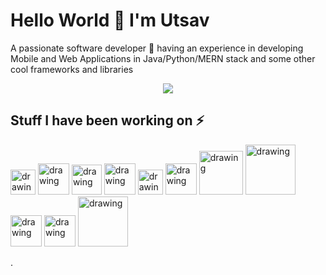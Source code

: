 # Hello World 👋 I'm Utsav
  
<p  > 
  A passionate software developer &#x1F680; having an experience in developing Mobile and Web Applications in Java/Python/MERN stack and some other cool frameworks and libraries  </p>

<p align='center'>
  <img src="https://github-readme-stats.vercel.app/api?username=Utsavjain4561&&show_icons=true&title_color=ffffff&icon_color=bb2acf&text_color=daf7dc&bg_color=151515"/>
  </p>
  
## Stuff I have been working on &#x26A1;
<p float="left">
  
    
  <img src="https://i.stack.imgur.com/JlSEL.png" alt="drawing" width="40px" margin="50px"/>
  <img src="https://upload.wikimedia.org/wikipedia/commons/thumb/6/6a/JavaScript-logo.png/768px-JavaScript-logo.png" alt="drawing" width="50px" height="50px"/>
  <img style="width:48px" src="https://cdn4.iconfinder.com/data/icons/logos-3/600/React.js_logo-512.png" alt="drawing" width="40px"/>
  <img src="https://library.kissclipart.com/20191125/yaq/kissclipart-logo-icon-css-icon-css-3-icon-27fbbe8fb920adff.png" alt="drawing" width="50px" height="50px"/>
 <img src="https://img.pngio.com/node-js-icon-183344-free-icons-library-nodejs-png-1600_1600.jpg" alt="drawing" width="40px"/>
 <img src="https://image.flaticon.com/icons/svg/1216/1216733.svg" alt="drawing" width="50px" height="50px"/>
    <img src="https://cdn4.iconfinder.com/data/icons/google-i-o-2016/512/google_firebase-2-512.png" alt="drawing" width="70px" height="70px"/>
  <img src="https://www.edureka.co/blog/wp-content/uploads/2019/07/express-logo.png" alt="drawing" width="80px"/>
  <img src="https://adventuresinmachinelearning.com/wp-content/uploads/2017/05/keras-logo-small-wb-1.png" alt="drawing" width="50px" height="50px"/>
    <img src="https://cdn.iconscout.com/icon/free/png-512/mongodb-226029.png" alt="drawing" width="50px"/>
   <img src="https://mpng.subpng.com/20181122/krs/kisspng-java-programming-language-selenium-computer-softwa-july-2-16-halab-4-dev-5bf78387a7bb41.028192901542947719687.jpg" alt="drawing" width="80px"/>
   
    
    
  
</p>

.
